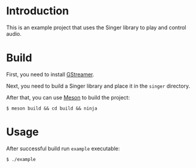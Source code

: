 # Introduction
This is an example project that uses the Singer library to play and control audio.
# Build
First, you need to install [GStreamer](https://gstreamer.freedesktop.org).

Next, you need to build a Singer library and place it in the `singer` directory.

After that, you can use [Meson](https://mesonbuild.com) to build the project:
```
$ meson build && cd build && ninja
```
# Usage
After successful build run `example` executable:
```
$ ./example
```
